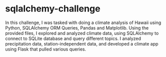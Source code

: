 # sqlalchemy-challenge

In this challenge, I was tasked with doing a climate analysis of Hawaii using Python, SQLAlchemy ORM Queries, Pandas and Matplotlib. Using the provided files, I explored and analyzed climate data, using SQLAlchemy to connect to SQLite database and query different topics. I analyzed precipitation data, station-independent data, and developed a climate app using Flask that pulled various queries.
